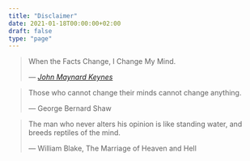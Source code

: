 ```yaml
---
title: "Disclaimer"
date: 2021-01-18T00:00:00+02:00
draft: false
type: "page"
---
```


> When the Facts Change, I Change My Mind.
>
> <cite>― [John Maynard Keynes](https://quoteinvestigator.com/2011/07/22/keynes-change-mind/)</cite>

> Those who cannot change their minds cannot change anything.
>
> ― George Bernard Shaw

> The man who never alters his opinion is like standing water, and breeds reptiles of the mind.
>
> ― William Blake, The Marriage of Heaven and Hell
